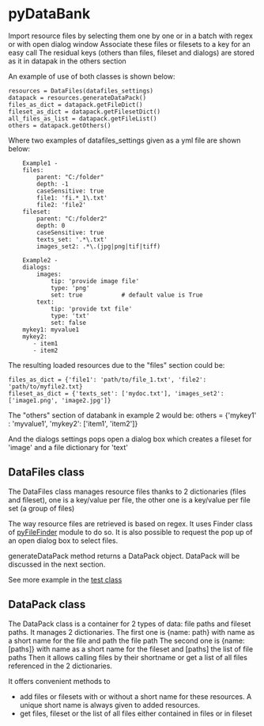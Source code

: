 # pyDataBank
Import resource files by selecting them one by one or in a batch with regex or with open dialog window
Associate these files or filesets to a key for an easy call
The residual keys (others than files, fileset and dialogs) are stored as it in datapak in the others section

An example of use of both classes is shown below:

    resources = DataFiles(datafiles_settings)
    datapack = resources.generateDataPack()
    files_as_dict = datapack.getFileDict()
    fileset_as_dict = datapack.getFilesetDict()
    all_files_as_list = datapack.getFileList()
    others = datapack.getOthers()


Where two examples of datafiles_settings given as a yml file are shown below:

        Example1 - 
        files:
            parent: "C:/folder"
            depth: -1
            caseSensitive: true
            file1: 'fi.*_1\.txt'
            file2: 'file2'
        fileset:
            parent: "C:/folder2"
            depth: 0
            caseSensitive: true
            texts_set: '.*\.txt'
            images_set2: .*\.(jpg|png|tif|tiff)

        Example2 - 
        dialogs:
            images:
                tip: 'provide image file'
                type: 'png'
                set: true           # default value is True
            text:
                tip: 'provide txt file'
                type: 'txt'
                set: false
        mykey1: myvalue1
        mykey2:
           - item1
           - item2
            
The resulting loaded resources due to the "files" section could be:

    files_as_dict = {'file1': 'path/to/file_1.txt', 'file2': 'path/to/myfile2.txt}
    fileset_as_dict = {'texts_set': ['mydoc.txt'], 'images_set2': ['image1.png', 'image2.jpg']}

The "others" section of databank in example 2 would be:
    others = {'mykey1' : 'myvalue1', 'mykey2': ['item1', 'item2']}

And the dialogs settings pops open a dialog box which creates a fileset for 'image' and a file dictionary for 'text'

## DataFiles class
The DataFiles class manages resource files thanks to 2 dictionaries (files and fileset), one is a key/value per file, 
the other one is a key/value per file set (a group of files)

The way resource files are retrieved is based on regex. It uses Finder class of [pyFileFinder](https://pypi.org/project/pyFileFinder/) module to do so.
It is also possible to request the pop up of an open dialog box to select files. 


generateDataPack method returns a DataPack object. DataPack will be discussed in the next section.

See more example in the [test class](https://github.com/20centcroak/pyDataBank/blob/main/tests/unit/test_datafiles.py)

## DataPack class
The DataPack class is a container for 2 types of data: file paths and fileset paths.
    It manages 2 dictionaries.
    The first one is {name: path} with name as a short name for the file and path the file path
    The second one is {name: [paths]} with name as a short name for the fileset and [paths] the list of file paths
    Then it allows calling files by their shortname or get a list of all files referenced in the 2 dictionaries.

It offers convenient methods to 
- add files or filesets with or without a short name for these resources. A unique short name is always given to added resources.
- get files, fileset or the list of all files either contained in files or in fileset

